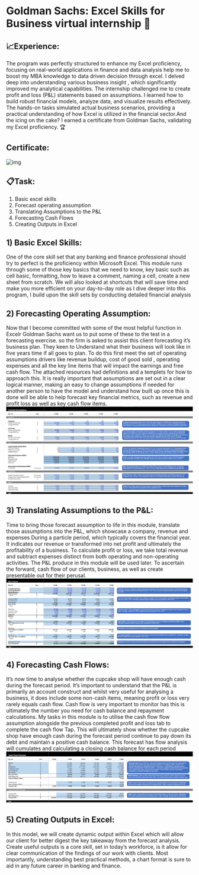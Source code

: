 # Goldman Sachs: Excel Skills for Business virtual internship 🚀

## 📈Experience: 
The program was perfectly structured to enhance my Excel proficiency, focusing on real-world applications in finance and data analysis help me to boost my MBA knowledge to data driven decision through excel. I delved deep into understanding various business insight , which significantly improved my analytical capabilities. The internship challenged me to create profit and loss (P&L) statements based on assumptions. I learned how to build robust financial models, analyze data, and visualize results effectively. The hands-on tasks simulated actual business scenarios, providing a practical understanding of how Excel is utilized in the financial sector.And the icing on the cake? I earned a certificate from Goldman Sachs, validating my Excel proficiency. 🏆

## Certificate: 
![img](https://github.com/AnkitRangari/Goldman-Sachs-Excel-Skills-for-Business-virtual-internship/tree/main)

## 📋Task: 
1) Basic excel skills 
2) Forecast operating assumption
3) Translating	Assumptions	to	the	P&L
4) Forecasting	Cash	Flows
5) Creating	Outputs	in	Excel

## 1) Basic Excel Skills: 
One of the core skill set that any banking and finance professional should try to perfect is the proficiency within Microsoft Excel. This module runs through some of those key basics that we need to know, key basic such as cell basic, formatting, how to leave a comment, naming a cell, create a new sheet from scratch. We will also looked at shortcuts that will save time and make you more efficient on your day-to-day role as I dive deeper into this program, I build upon the skill sets by conducting detailed financial analysis

## 2) Forecasting Operating Assumption:
Now that I become committed with some of the most helpful function in Excelr Goldman Sachs want us to put some of these to the test in a forecasting exercise. so the firm is asked to assist this client forecasting it’s business plan. They keen to Understand what their  business will look like in five years time if all goes to plan. To do this first meet the set of operating assumptions drivers like revenue buildup, cost of good sold , operating expenses and all the key line items that will impact the earnings and free cash flow. The attached resources had definitions and a templets for how to approach this. It is really important that assumptions are set out in a clear logical manner, making an easy to change assumptions if needed for another person to have the model and understand how built up once this is done will be able to help forecast key financial metrics, such as revenue and profit loss as well as key cash flow items.
![img](https://github.com/AnkitRangari/Goldman-Sachs-Excel-Skills-for-Business-virtual-internship/blob/main/Sheet%20Images/Task%202.png)

## 3) Translating	Assumptions	to	the	P&L:
Time to bring those forecast assumption to life in this module, translate those assumptions into the P&L, which showcase a company, revenue and expenses During a particle period, which typically covers the financial year. It indicates our revenue or transformed into net profit and ultimately the profitability of a business. To calculate profit or loss, we take total revenue and subtract expenses distinct from both operating and non-operating activities. The  P&L produce in this module will be used later. To ascertain the forward, cash flow of our clients, business, as well as create presentable out for their perusal.
![img](https://github.com/AnkitRangari/Goldman-Sachs-Excel-Skills-for-Business-virtual-internship/blob/main/Sheet%20Images/Task%203.png)

## 4) Forecasting	Cash	Flows:
It’s now time to analyse whether the cupcake shop will have enough cash during the forecast period. It’s important to understand that the P&L is primarily an account construct and whilst very useful for analysing a business, it does include some non-cash items, meaning profit or loss very rarely equals cash flow. Cash flow is very important to monitor has this is ultimately the number you need for cash balance and repayment calculations. My tasks in this module is to utilise the cash flow flow assumption alongside the previous completed profit and loss tab to complete the cash flow Tap. This will ultimately show whether the cupcake shop have enough cash during the forecast period continue to pay down its debt and maintain a positive cash balance. This forecast has flow analysis will cumulates and calculating a closing cash balance for each period
![img](https://github.com/AnkitRangari/Goldman-Sachs-Excel-Skills-for-Business-virtual-internship/blob/main/Sheet%20Images/Task%204.png)

## 5) Creating	Outputs	in	Excel: 
In this model, we will create dynamic output within Excel which will allow our client for better digest the key takeaway from the forecast analysis. Create useful outputs is a core skill, set in today’s workforce, is it allow for clear communication of the findings of our work with clients. Most importantly, understanding best practical methods, a chart format is sure to aid in any future career in banking and finance.
